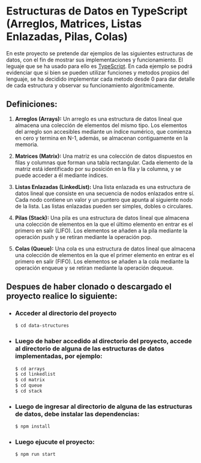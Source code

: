 # Estructuras de Datos en TypeScript (Arreglos, Matrices, Listas Enlazadas, Pilas, Colas)

En este proyecto se pretende dar ejemplos de las siguientes estructuras de datos, con el fin de mostrar sus implementaciones y funcionamiento. El leguaje que se ha usado para ello es [TypeScript](https://www.typescriptlang.org/docs/). En cada ejemplo se podrá evidenciar que si bien se pueden utilizar funciones y metodos propios del lenguaje, se ha decidido implementar cada metodo desde 0 para dar detalle de cada estructura y observar su funcionamiento algoritmicamente.

## Definiciones:

1. **Arreglos (Arrays):**
Un arreglo es una estructura de datos lineal que almacena una colección de elementos del mismo tipo. Los elementos del arreglo son accesibles mediante un índice numérico, que comienza en cero y termina en N-1, además, se almacenan contiguamente en la memoria.

2. **Matrices (Matrix):**
Una matriz es una colección de datos dispuestos en filas y columnas que forman una tabla rectangular. Cada elemento de la matriz está identificado por su posición en la fila y la columna, y se puede acceder a él mediante índices.

3. **Listas Enlazadas (LinkedList):**
Una lista enlazada es una estructura de datos lineal que consiste en una secuencia de nodos enlazados entre sí. Cada nodo contiene un valor y un puntero que apunta al siguiente nodo de la lista. Las listas enlazadas pueden ser simples, dobles o circulares.

4. **Pilas (Stack):**
Una pila es una estructura de datos lineal que almacena una colección de elementos en la que el último elemento en entrar es el primero en salir (LIFO). Los elementos se añaden a la pila mediante la operación push y se retiran mediante la operación pop.

5. **Colas (Queue):**
Una cola es una estructura de datos lineal que almacena una colección de elementos en la que el primer elemento en entrar es el primero en salir (FIFO). Los elementos se añaden a la cola mediante la operación enqueue y se retiran mediante la operación dequeue.

## Despues de haber clonado o descargado el proyecto realice lo siguiente:

* ### Acceder al directorio del proyecto

  ```bash
  $ cd data-structures
  ```

* ### Luego de haber accedido al directorio del proyecto, accede al directorio de alguna de las estructuras de datos implementadas, por ejemplo:

  ```bash
  $ cd arrays
  $ cd linkedlist
  $ cd matrix
  $ cd queue
  $ cd stack
  ```

* ### Luego de ingresar al directorio de alguna de las estructuras de datos, debe instalar las dependencias:

  ```bash
  $ npm install
  ```

* ### Luego ejucute el proyecto:

  ```bash
  $ npm run start
  ```
